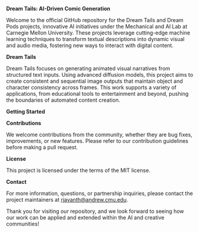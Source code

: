 **Dream Tails: AI-Driven Comic Generation**

Welcome to the official GitHub repository for the Dream Tails and Dream Pods projects, innovative AI initiatives under the Mechanical and AI Lab at Carnegie Mellon University. 
These projects leverage cutting-edge machine learning techniques to transform textual descriptions into dynamic visual and audio media, fostering new ways to interact with digital content.


**Dream Tails**

Dream Tails focuses on generating animated visual narratives from structured text inputs. 
Using advanced diffusion models, this project aims to create consistent and sequential image outputs that maintain object and character consistency across frames.
This work supports a variety of applications, from educational tools to entertainment and beyond, pushing the boundaries of automated content creation.


**Getting Started**




**Contributions**

We welcome contributions from the community, whether they are bug fixes, improvements, or new features. Please refer to our contribution guidelines before making a pull request.


**License**

This project is licensed under the terms of the MIT license.


**Contact**

For more information, questions, or partnership inquiries, please contact the project maintainers at rjayanth@andrew.cmu.edu.

Thank you for visiting our repository, and we look forward to seeing how our work can be applied and extended within the AI and creative communities!
